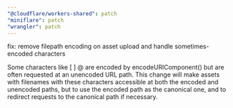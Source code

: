 ```yaml
---
"@cloudflare/workers-shared": patch
"miniflare": patch
"wrangler": patch
---
```


fix: remove filepath encoding on asset upload and handle sometimes-encoded characters

Some characters like [ ] @ are encoded by encodeURIComponent() but are often requested at an unencoded URL path.
This change will make assets with filenames with these characters accessible at both the encoded and unencoded paths,
but to use the encoded path as the canonical one, and to redirect requests to the canonical path if necessary.
